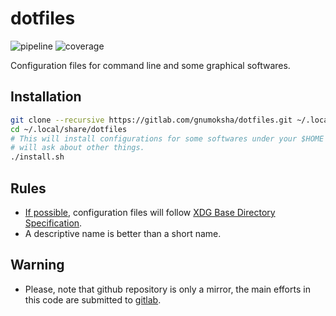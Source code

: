 # dotfiles
![pipeline](https://gitlab.com/gnumoksha/dotfiles/badges/master/pipeline.svg?style=flat-square)
![coverage](https://gitlab.com/gnumoksha/dotfiles/badges/master/coverage.svg?style=flat-square)

Configuration files for command line and some graphical softwares.

## Installation
```bash
git clone --recursive https://gitlab.com/gnumoksha/dotfiles.git ~/.local/share/dotfiles
cd ~/.local/share/dotfiles
# This will install configurations for some softwares under your $HOME and
# will ask about other things.
./install.sh
```

## Rules
* [If possible](https://wiki.archlinux.org/index.php/XDG_Base_Directory#Support), configuration files will follow [XDG Base Directory Specification](https://specifications.freedesktop.org/basedir-spec/basedir-spec-latest.html).
* A descriptive name is better than a short name.

## Warning
* Please, note that github repository is only a mirror, the main efforts in this code are submitted to [gitlab](https://gitlab.com/gnumoksha/dotfiles).

